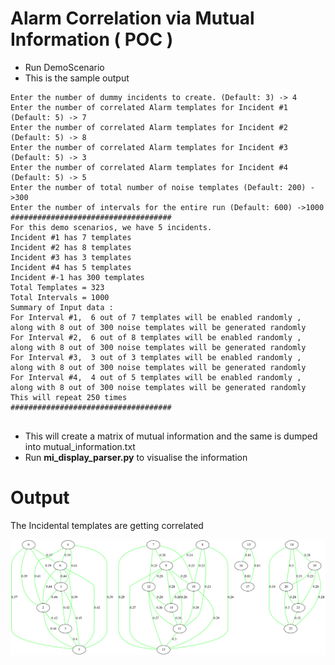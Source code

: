 # Alarm Correlation via Mutual Information ( POC )

- Run DemoScenario
- This is the sample output

 ```
 Enter the number of dummy incidents to create. (Default: 3) -> 4
Enter the number of correlated Alarm templates for Incident #1 (Default: 5) -> 7
Enter the number of correlated Alarm templates for Incident #2 (Default: 5) -> 8
Enter the number of correlated Alarm templates for Incident #3 (Default: 5) -> 3
Enter the number of correlated Alarm templates for Incident #4 (Default: 5) -> 5
Enter the number of total number of noise templates (Default: 200) ->300
Enter the number of intervals for the entire run (Default: 600) ->1000
####################################
For this demo scenarios, we have 5 incidents. 
 Incident #1 has 7 templates
 Incident #2 has 8 templates
 Incident #3 has 3 templates
 Incident #4 has 5 templates
 Incident #-1 has 300 templates
Total Templates = 323
Total Intervals = 1000
Summary of Input data :
 For Interval #1,  6 out of 7 templates will be enabled randomly , along with 8 out of 300 noise templates will be generated randomly
 For Interval #2,  6 out of 8 templates will be enabled randomly , along with 8 out of 300 noise templates will be generated randomly
 For Interval #3,  3 out of 3 templates will be enabled randomly , along with 8 out of 300 noise templates will be generated randomly
 For Interval #4,  4 out of 5 templates will be enabled randomly , along with 8 out of 300 noise templates will be generated randomly
This will repeat 250 times 
####################################


 ```

- This will create a matrix of mutual information and the same is dumped into mutual_information.txt
- Run **mi_display_parser.py** to visualise the information

# Output 

The Incidental templates are getting correlated 

![alt text](https://github.com/swatinanda/CS410-Fall2021-TeamAlpha/blob/main/SourceCode/alarm_correlation_mutual_information/mi.png)

